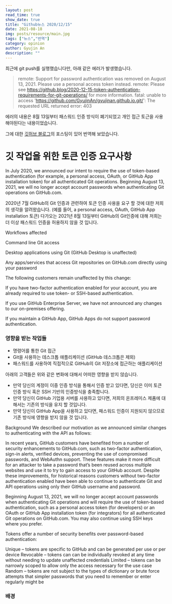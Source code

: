 ```yaml
---
layout: post
read_time: true
show_date: true
title: "Github뉴스 2020/12/15"
date: 2021-08-18
img: posts/resource/main.jpg
tags: ["뉴스","번역"]
category: opinion
author: Gyujin An
description: ""
---
```


최근에 git push를 실행했습니다만, 아래 같은 에러가 발생했습니다. 

>remote: Support for password authentication was removed on August 13, 2021. Please use a personal access token instead.
>remote: Please see https://github.blog/2020-12-15-token-authentication-requirements-for-git-operations/ for more information.
>fatal: unable to access 'https://github.com/GyujinAn/gyujinan.github.io.git/': The requested URL returned error: 403

에러의 내용은 8월 13일부터 패스워드 인증 방식이 폐기되었고 개인 접근 토근을 사용해야된다는 내용이었습니다. 

그에 대한 [깃허브 블로그](https://github.blog/2020-12-15-token-authentication-requirements-for-git-operations/)의 포스팅이 있어 번역해 보았습니다.


# 깃 작업을 위한 토큰 인증 요구사항

In July 2020, we announced our intent to require the use of token-based authentication (for example, a personal access, OAuth, or GitHub App installation token) for all authenticated Git operations. Beginning August 13, 2021, we will no longer accept account passwords when authenticating Git operations on GitHub.com.

2020년 7월 GitHub의 Git 인증과 관련하여 토큰 인증 사용을 요구 할 것에 대한 저희의 생각을 알려왔습니다. (예를 들어, a personal access, OAuth, GitHub App installation 토큰) 다가오는 2021년 8월 13일부터 GitHub의 Git인증에 대해 저희는 더 이상 패스워드 인증을 허용하지 않을 것 입니다.


Workflows affected

Command line Git access

Desktop applications using Git (GitHub Desktop is unaffected)

Any apps/services that access Git repositories on GitHub.com directly using your password


The following customers remain unaffected by this change:

If you have two-factor authentication enabled for your account, you are already required to use token- or SSH-based authentication.

If you use GitHub Enterprise Server, we have not announced any changes to our on-premises offering.

If you maintain a GitHub App, GitHub Apps do not support password authentication.

### 영향을 받는 작업들

* 명령어를 통한 Git 접근
* Git을 사용하는 데스크톱 애플리케이션 (GitHub 데스크톱은 제외)
* 패스워드를 사용하여 직접적으로 GitHub의 Git 저장소에 접근하는 애플리케이션

아래의 고객들은 위와 같은 변화에 대해서 어떠한 영향을 받지 않습니다.

* 만약 당신의 계정이 이중 인증 방식을 통해서 인증 받고 있다면, 당신은 이미 토큰 인증 방식 혹은 SSH 기반의 인증방식을 충족합니다.
* 만약 당신이 GitHub 기업용 서버를 사용하고 있다면, 저희의 온프레미스 제품에 대해서는 기존의 방식을 유지 할 것입니다.
* 만약 당신이 GitHub App을 사용하고 있다면, 패스워드 인증이 지원되지 않으므로 기존 방식에 영향을 받지 않을 것 입니다.

Background
We described our motivation as we announced similar changes to authenticating with the API as follows:

In recent years, GitHub customers have benefited from a number of security enhancements to GitHub.com, such as two-factor authentication, sign-in alerts, verified devices, preventing the use of compromised passwords, and WebAuthn support. These features make it more difficult for an attacker to take a password that’s been reused across multiple websites and use it to try to gain access to your GitHub account. Despite these improvements, for historical reasons customers without two-factor authentication enabled have been able to continue to authenticate Git and API operations using only their GitHub username and password.

Beginning August 13, 2021, we will no longer accept account passwords when authenticating Git operations and will require the use of token-based authentication, such as a personal access token (for developers) or an OAuth or GitHub App installation token (for integrators) for all authenticated Git operations on GitHub.com. You may also continue using SSH keys where you prefer.

Tokens offer a number of security benefits over password-based authentication:

Unique – tokens are specific to GitHub and can be generated per use or per device
Revocable – tokens can can be individually revoked at any time without needing to update unaffected credentials
Limited – tokens can be narrowly scoped to allow only the access necessary for the use case
Random – tokens are not subject to the types of dictionary or brute force attempts that simpler passwords that you need to remember or enter regularly might be

### 배경

